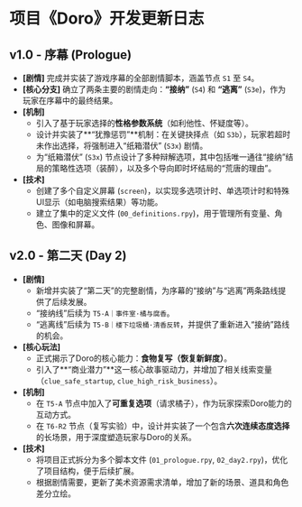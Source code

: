 # 项目《Doro》开发更新日志

## v1.0 - 序幕 (Prologue)

* **[剧情]** 完成并实装了游戏序幕的全部剧情脚本，涵盖节点 `S1` 至 `S4`。
* **[核心分支]** 确立了两条主要的剧情走向：**“接纳”** (`S4`) 和 **“逃离”** (`S3e`)，作为玩家在序幕中的最终结果。
* **[机制]**
    * 引入了基于玩家选择的**性格参数系统**（如利他性、怀疑度等）。
    * 设计并实装了**“犹豫惩罚”**机制：在关键抉择点（如 `S3b`），玩家若超时未作出选择，将强制进入“纸箱潜伏” (`S3x`) 剧情。
    * 为“纸箱潜伏” (`S3x`) 节点设计了多种辩解选项，其中包括唯一通往“接纳”结局的策略性选项（装醉），以及多个导向即时坏结局的“荒唐的理由”。
* **[技术]**
    * 创建了多个自定义屏幕 (`screen`)，以实现多选项计时、单选项计时和特殊UI显示（如电脑搜索结果）等功能。
    * 建立了集中的定义文件 (`00_definitions.rpy`)，用于管理所有变量、角色、图像和屏幕。

## v2.0 - 第二天 (Day 2)

* **[剧情]**
    * 新增并实装了“第二天”的完整剧情，为序幕的“接纳”与“逃离”两条路线提供了后续发展。
    * “接纳线”后续为 `T5-A｜事件室·橘与腐香`。
    * “逃离线”后续为 `T5-B｜楼下垃圾桶·清香反转`，并提供了重新进入“接纳”路线的机会。
* **[核心玩法]**
    * 正式揭示了Doro的核心能力：**食物复写（恢复新鲜度）**。
    * 引入了**“商业潜力”**这一核心故事驱动力，并增加了相关线索变量（`clue_safe_startup`, `clue_high_risk_business`）。
* **[机制]**
    * 在 `T5-A` 节点中加入了**可重复选项**（请求橘子），作为玩家探索Doro能力的互动方式。
    * 在 `T6-R2` 节点（复写实验）中，设计并实装了一个包含**六次连续态度选择**的长场景，用于深度塑造玩家与Doro的关系。
* **[技术]**
    * 将项目正式拆分为多个脚本文件 (`01_prologue.rpy`, `02_day2.rpy`)，优化了项目结构，便于后续扩展。
    * 根据剧情需要，更新了美术资源需求清单，增加了新的场景、道具和角色差分立绘。
